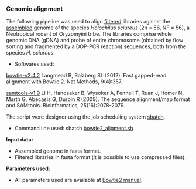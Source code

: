 ### Genomic alignment

The following pipeline was used to align [filtered](https://github.com/MoreiraCN/Filtering_Illumina_sequences) libraries against the [assembled](https://github.com/MoreiraCN/Assembling_Illumina_sequences) genome of the species *Holochilus sciureus* (2n = 56, NF = 56), a Neotropical rodent of Oryzomyini tribe. The libraries comprise whole genomic DNA (gDNA) and probe of entire chromosome (obtained by flow sorting and fragmented by a DOP-PCR reaction) sequences, both from the species *H. sciureus*.

- Softwares used:

[bowtie-v2.4.2](http://bowtie-bio.sourceforge.net/bowtie2/index.shtml) Langmead B, Salzberg SL (2012). Fast gapped-read alignment with Bowtie 2. Nat Methods, 9(4):357.

[samtools-v1.9](http://samtools.sourceforge.net/) Li H, Handsaker B, Wysoker A, Fennell T, Ruan J, Homer N, Marth G, Abecasis G, Durbin R (2009). The sequence alignment/map format and SAMtools. Bioinformatics, 25(16):2078-2079.

The script were designer using the job scheduling system [sbatch](https://slurm.schedmd.com/sbatch.html).

- Command line used: sbatch [bowtie2_aligment.sh](https://github.com/MoreiraCN/Genomic_alignment/blob/main/bowtie2_aligment.sh)

**Input data:**
 
 - Assembled genome in fasta format.
 - Filtered libraries in fasta format (it is possible to use compressed files).

 **Parameters used:**
 
 - All parameters used are available at [Bowtie2 manual](http://bowtie-bio.sourceforge.net/bowtie2/manual.shtml#options).
